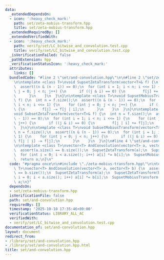 ```yaml
---
data:
  _extendedDependsOn:
  - icon: ':heavy_check_mark:'
    path: set/zeta-mobius-transform.hpp
    title: set/zeta-mobius-transform.hpp
  _extendedRequiredBy: []
  _extendedVerifiedWith:
  - icon: ':heavy_check_mark:'
    path: verify/set/LC_bitwise_and_convolution.test.cpp
    title: verify/set/LC_bitwise_and_convolution.test.cpp
  _isVerificationFailed: false
  _pathExtension: hpp
  _verificationStatusIcon: ':heavy_check_mark:'
  attributes:
    links: []
  bundledCode: "#line 2 \"set/and-convolution.hpp\"\n\n#line 2 \"set/zeta-mobius-transform.hpp\"\
    \n\ntemplate <class T>\nvoid SupsetZetaTransform(vector<T>& f) {\n  int n = f.size();\n\
    \  assert((n & (n - 1)) == 0);\n  for (int i = 1; i < n; i <<= 1) {\n    for (int\
    \ j = 0; j < n; j++) {\n      if ((j & i) == 0) {\n        f[j] += f[j | i];\n\
    \      }\n    }\n  }\n}\n\ntemplate <class T>\nvoid SupsetMobiusTransform(vector<T>&\
    \ f) {\n  int n = f.size();\n  assert((n & (n - 1)) == 0);\n  for (int i = 1;\
    \ i < n; i <<= 1) {\n    for (int j = 0; j < n; j++) {\n      if ((j & i) == 0)\
    \ {\n        f[j] -= f[j | i];\n      }\n    }\n  }\n}\n\ntemplate <class T>\n\
    void SubsetZetaTransform(vector<T>& f) {\n  int n = f.size();\n  assert((n & (n\
    \ - 1)) == 0);\n  for (int i = 1; i < n; i <<= 1) {\n    for (int j = 0; j < n;\
    \ j++) {\n      if ((j & i) == 0) {\n        f[j | i] += f[j];\n      }\n    }\n\
    \  }\n}\n\ntemplate <class T>\nvoid SubsetMobiusTransform(vector<T>& f) {\n  int\
    \ n = f.size();\n  assert((n & (n - 1)) == 0);\n  for (int i = 1; i < n; i <<=\
    \ 1) {\n    for (int j = 0; j < n; j++) {\n      if ((j & i) == 0) {\n       \
    \ f[j | i] -= f[j];\n      }\n    }\n  }\n}\n#line 4 \"set/and-convolution.hpp\"\
    \n\ntemplate <class T>\nvector<T> AndConvolution(vector<T> a, vector<T> b) {\n\
    \  assert(a.size() == b.size());\n  SupsetZetaTransform(a);\n  SupsetZetaTransform(b);\n\
    \  for (int i = 0; i < a.size(); i++) a[i] *= b[i];\n  SupsetMobiusTransform(a);\n\
    \  return a;\n}\n"
  code: "#pragma once\n\n#include \"./zeta-mobius-transform.hpp\"\n\ntemplate <class\
    \ T>\nvector<T> AndConvolution(vector<T> a, vector<T> b) {\n  assert(a.size()\
    \ == b.size());\n  SupsetZetaTransform(a);\n  SupsetZetaTransform(b);\n  for (int\
    \ i = 0; i < a.size(); i++) a[i] *= b[i];\n  SupsetMobiusTransform(a);\n  return\
    \ a;\n}"
  dependsOn:
  - set/zeta-mobius-transform.hpp
  isVerificationFile: false
  path: set/and-convolution.hpp
  requiredBy: []
  timestamp: '2025-10-10 17:35:46+09:00'
  verificationStatus: LIBRARY_ALL_AC
  verifiedWith:
  - verify/set/LC_bitwise_and_convolution.test.cpp
documentation_of: set/and-convolution.hpp
layout: document
redirect_from:
- /library/set/and-convolution.hpp
- /library/set/and-convolution.hpp.html
title: set/and-convolution.hpp
---
```

